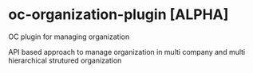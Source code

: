 # oc-organization-plugin [ALPHA]
OC plugin for managing organization

API based approach to manage organization in multi company and multi hierarchical strutured organization

